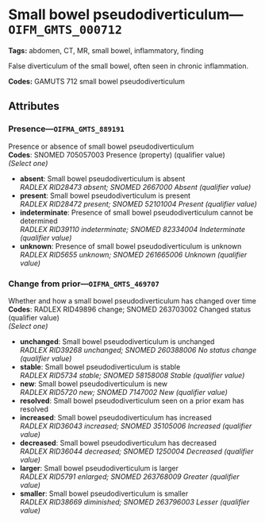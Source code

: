 # Small bowel pseudodiverticulum—`OIFM_GMTS_000712`

**Tags:** abdomen, CT, MR, small bowel, inflammatory, finding

False diverticulum of the small bowel, often seen in chronic inflammation.

**Codes:** GAMUTS 712 small bowel pseudodiverticulum

## Attributes

### Presence—`OIFMA_GMTS_889191`

Presence or absence of small bowel pseudodiverticulum  
**Codes**: SNOMED 705057003 Presence (property) (qualifier value)  
*(Select one)*

- **absent**: Small bowel pseudodiverticulum is absent  
_RADLEX RID28473 absent; SNOMED 2667000 Absent (qualifier value)_
- **present**: Small bowel pseudodiverticulum is present  
_RADLEX RID28472 present; SNOMED 52101004 Present (qualifier value)_
- **indeterminate**: Presence of small bowel pseudodiverticulum cannot be determined  
_RADLEX RID39110 indeterminate; SNOMED 82334004 Indeterminate (qualifier value)_
- **unknown**: Presence of small bowel pseudodiverticulum is unknown  
_RADLEX RID5655 unknown; SNOMED 261665006 Unknown (qualifier value)_

### Change from prior—`OIFMA_GMTS_469707`

Whether and how a small bowel pseudodiverticulum has changed over time  
**Codes**: RADLEX RID49896 change; SNOMED 263703002 Changed status (qualifier value)  
*(Select one)*

- **unchanged**: Small bowel pseudodiverticulum is unchanged  
_RADLEX RID39268 unchanged; SNOMED 260388006 No status change (qualifier value)_
- **stable**: Small bowel pseudodiverticulum is stable  
_RADLEX RID5734 stable; SNOMED 58158008 Stable (qualifier value)_
- **new**: Small bowel pseudodiverticulum is new  
_RADLEX RID5720 new; SNOMED 7147002 New (qualifier value)_
- **resolved**: Small bowel pseudodiverticulum seen on a prior exam has resolved  
- **increased**: Small bowel pseudodiverticulum has increased  
_RADLEX RID36043 increased; SNOMED 35105006 Increased (qualifier value)_
- **decreased**: Small bowel pseudodiverticulum has decreased  
_RADLEX RID36044 decreased; SNOMED 1250004 Decreased (qualifier value)_
- **larger**: Small bowel pseudodiverticulum is larger  
_RADLEX RID5791 enlarged; SNOMED 263768009 Greater (qualifier value)_
- **smaller**: Small bowel pseudodiverticulum is smaller  
_RADLEX RID38669 diminished; SNOMED 263796003 Lesser (qualifier value)_
